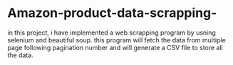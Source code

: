 # Amazon-product-data-scrapping-
in this project, i have implemented a web scrapping program by usning selenium and beautiful soup. this program will fetch the data from multiple page following pagination number and will generate a CSV file to store all the data.
